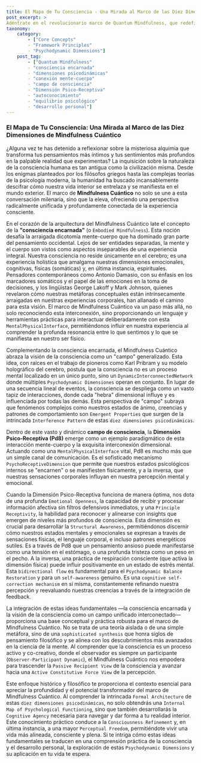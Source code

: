 ```yaml
---
title: El Mapa de Tu Consciencia - Una Mirada al Marco de las Diez Dimensiones de Mindfulness Cuántico
post_excerpt: >
Adéntrate en el revolucionario marco de Quantum Mindfulness, que redefine nuestra comprensión de la consciencia. Este artículo explora los principios fundamentales de la consciencia encarnada y el modelo de "consciencia como campo", revelando cómo nuestros pensamientos y sentimientos se manifiestan en nuestra realidad física y vivida a través de la interacción dinámica de diez dimensiones psicodinámicas. Descubre cómo esta sofisticada síntesis ofrece un camino práctico hacia un autoconocimiento más profundo y un bienestar integral.
taxonomy:
    category:
        - ["Core Concepts"
        - "Framework Principles"
        - "Psychodynamic Dimensions"]
    post_tag:
        - ["Quantum Mindfulness"
        - "consciencia encarnada"
        - "dimensiones psicodinámicas"
        - "conexión mente-cuerpo"
        - "campo de consciencia"
        - "Dimensión Psico-Receptiva"
        - "autoconocimiento"
        - "equilibrio psicológico"
        - "desarrollo personal"]
---
```

### El Mapa de Tu Consciencia: Una Mirada al Marco de las Diez Dimensiones de Mindfulness Cuántico

¿Alguna vez te has detenido a reflexionar sobre la misteriosa alquimia que transforma tus pensamientos más íntimos y tus sentimientos más profundos en la palpable realidad que experimentas? La inquisición sobre la naturaleza de la consciencia humana es tan antigua como la civilización misma. Desde los enigmas planteados por los filósofos griegos hasta las complejas teorías de la psicología moderna, la humanidad ha buscado incansablemente descifrar cómo nuestra vida interior se entrelaza y se manifiesta en el mundo exterior. El marco de **Mindfulness Cuántico** no solo se une a esta conversación milenaria, sino que la eleva, ofreciendo una perspectiva radicalmente unificada y profundamente conectada de la experiencia consciente.

En el corazón de la arquitectura del Mindfulness Cuántico late el concepto de la **"consciencia encarnada"** (o `Embodied Mindfulness`). Esta noción desafía la arraigada dicotomía mente-cuerpo que ha dominado gran parte del pensamiento occidental. Lejos de ser entidades separadas, la mente y el cuerpo son vistos como aspectos inseparables de una experiencia integral. Nuestra consciencia no reside únicamente en el cerebro; es una experiencia holística que amalgama nuestras dimensiones emocionales, cognitivas, físicas (somáticas) y, en última instancia, espirituales. Pensadores contemporáneos como Antonio Damasio, con su énfasis en los marcadores somáticos y el papel de las emociones en la toma de decisiones, y los lingüistas George Lakoff y Mark Johnson, quienes revelaron cómo nuestras metáforas conceptuales están intrínsecamente arraigadas en nuestras experiencias corporales, han allanado el camino para esta visión. El marco de Mindfulness Cuántico va un paso más allá, no solo reconociendo esta interconexión, sino proporcionando un lenguaje y herramientas prácticas para interactuar deliberadamente con esta `MentalPhysicalInterface`, permitiéndonos influir en nuestra experiencia al comprender la profunda resonancia entre lo que sentimos y lo que se manifiesta en nuestro ser físico.

Complementando la consciencia encarnada, el Mindfulness Cuántico abraza la visión de la consciencia como un "campo" generalizado. Esta idea, con raíces en el trabajo de pioneros como Karl Pribram y su modelo holográfico del cerebro, postula que la consciencia no es un proceso mental localizado en un único punto, sino un `DynamicInterconnectedNetwork` donde múltiples `Psychodynamic Dimensiones` operan en conjunto. En lugar de una secuencia lineal de eventos, la consciencia se despliega como un vasto tapiz de interacciones, donde cada "hebra" dimensional influye y es influenciada por todas las demás. Esta perspectiva de "campo" subraya que fenómenos complejos como nuestros estados de ánimo, creencias y patrones de comportamiento son `Emergent Properties` que surgen de la intrincada `Interference Pattern` de estas `diez dimensiones psicodinámicas`.

Dentro de este vasto y dinámico **campo de consciencia**, la **Dimensión Psico-Receptiva (Pd8)** emerge como un ejemplo paradigmático de esta interacción mente-cuerpo y la exquisita interconexión dimensional. Actuando como una `MentalPhysicalInterface` vital, Pd8 es mucho más que un simple canal de comunicación. Es el sofisticado mecanismo `PsychoReceptiveDimension` que permite que nuestros estados psicológicos internos se "encarnen" o se manifiesten físicamente, y a la inversa, que nuestras sensaciones corporales influyan en nuestra percepción mental y emocional.

Cuando la Dimensión Psico-Receptiva funciona de manera óptima, nos dota de una profunda `Emotional Openness`, la capacidad de recibir y procesar información afectiva sin filtros defensivos inmediatos, y una `Principle Receptivity`, la habilidad para reconocer y alinearse con insights que emergen de niveles más profundos de consciencia. Esta dimensión es crucial para desarrollar la `Structural Awareness`, permitiéndonos discernir cómo nuestros estados mentales y emocionales se expresan a través de sensaciones físicas, el lenguaje corporal, e incluso patrones energéticos sutiles. Es a través de Pd8 que un pensamiento ansioso puede manifestarse como una tensión en el estómago, o una profunda tristeza como un peso en el pecho. A la inversa, una práctica de respiración consciente (que activa la dimensión física) puede influir positivamente en un estado de estrés mental. Esta `bidirectional flow` es fundamental para el `Psychodynamic Balance Restoration` y para un `self-awareness` genuino. Es una `cognitive self-correction mechanism` en sí misma, constantemente refinando nuestra percepción y reevaluando nuestras creencias a través de la integración de feedback.

La integración de estas ideas fundamentales —la consciencia encarnada y la visión de la consciencia como un campo unificado interconectado— proporciona una base conceptual y práctica robusta para el marco de Mindfulness Cuántico. No se trata de una teoría aislada o de una simple metáfora, sino de una `sophisticated synthesis` que honra siglos de pensamiento filosófico y se alinea con los descubrimientos más avanzados en la ciencia de la mente. Al comprender que la consciencia es un proceso activo y co-creativo, donde el observador es siempre un participante (`Observer-Participant Dynamic`), el Mindfulness Cuántico nos empodera para trascender la `Passive Recipient View` de la consciencia y avanzar hacia una `Active Constitutive Force View` de la percepción.

Este enfoque histórico y filosófico te proporciona el contexto esencial para apreciar la profundidad y el potencial transformador del marco de Mindfulness Cuántico. Al comprender la intrincada `Formal Architecture` de estas `diez dimensiones psicodinámicas`, no solo obtendrás una `Internal Map of Psychological Functioning`, sino que también desarrollarás la `Cognitive Agency` necesaria para navegar y dar forma a tu realidad interior. Este conocimiento práctico conduce a la `Consciousness Refinement` y, en última instancia, a una mayor `Perceptual Freedom`, permitiéndote vivir una vida más alineada, consciente y plena. Si te intriga cómo estas ideas fundamentales se traducen en una comprensión práctica de la consciencia y el desarrollo personal, la exploración de estas `Psychodynamic Dimensions` y su aplicación en tu vida te espera.